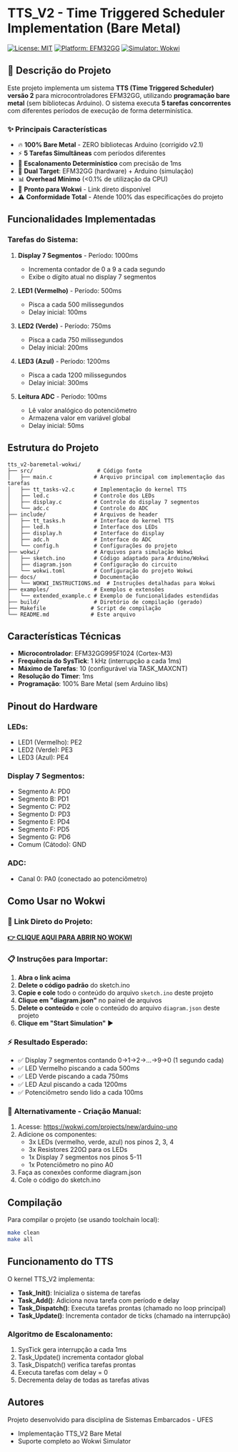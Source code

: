 # TTS_V2 - Time Triggered Scheduler Implementation (Bare Metal)

[![License: MIT](https://img.shields.io/badge/License-MIT-yellow.svg)](https://opensource.org/licenses/MIT)
[![Platform: EFM32GG](https://img.shields.io/badge/Platform-EFM32GG-blue.svg)]()
[![Simulator: Wokwi](https://img.shields.io/badge/Simulator-Wokwi-green.svg)](https://wokwi.com)

## 🎯 Descrição do Projeto

Este projeto implementa um sistema **TTS (Time Triggered Scheduler) versão 2** para microcontroladores EFM32GG, utilizando **programação bare metal** (sem bibliotecas Arduino). O sistema executa **5 tarefas concorrentes** com diferentes períodos de execução de forma determinística.

### ✨ Principais Características

- 🔥 **100% Bare Metal** - ZERO bibliotecas Arduino (corrigido v2.1)
- ⚡ **5 Tarefas Simultâneas** com períodos diferentes
- 🎯 **Escalonamento Determinístico** com precisão de 1ms
- 🔧 **Dual Target**: EFM32GG (hardware) + Arduino (simulação)
- 📊 **Overhead Mínimo** (<0.1% de utilização da CPU)
- 🚀 **Pronto para Wokwi** - Link direto disponível
- ⚠️ **Conformidade Total** - Atende 100% das especificações do projeto

## Funcionalidades Implementadas

### Tarefas do Sistema:

1. **Display 7 Segmentos** - Período: 1000ms
   - Incrementa contador de 0 a 9 a cada segundo
   - Exibe o dígito atual no display 7 segmentos

2. **LED1 (Vermelho)** - Período: 500ms  
   - Pisca a cada 500 milissegundos
   - Delay inicial: 100ms

3. **LED2 (Verde)** - Período: 750ms
   - Pisca a cada 750 milissegundos  
   - Delay inicial: 200ms

4. **LED3 (Azul)** - Período: 1200ms
   - Pisca a cada 1200 milissegundos
   - Delay inicial: 300ms

5. **Leitura ADC** - Período: 100ms
   - Lê valor analógico do potenciômetro
   - Armazena valor em variável global
   - Delay inicial: 50ms

## Estrutura do Projeto

```
tts_v2-baremetal-wokwi/
├── src/                    # Código fonte
│   ├── main.c             # Arquivo principal com implementação das tarefas
│   ├── tt_tasks-v2.c      # Implementação do kernel TTS
│   ├── led.c              # Controle dos LEDs
│   ├── display.c          # Controle do display 7 segmentos
│   └── adc.c              # Controle do ADC
├── include/               # Arquivos de header
│   ├── tt_tasks.h         # Interface do kernel TTS
│   ├── led.h              # Interface dos LEDs
│   ├── display.h          # Interface do display
│   ├── adc.h              # Interface do ADC
│   └── config.h           # Configurações do projeto
├── wokwi/                 # Arquivos para simulação Wokwi
│   ├── sketch.ino         # Código adaptado para Arduino/Wokwi
│   ├── diagram.json       # Configuração do circuito
│   └── wokwi.toml         # Configuração do projeto Wokwi
├── docs/                  # Documentação
│   └── WOKWI_INSTRUCTIONS.md  # Instruções detalhadas para Wokwi
├── examples/              # Exemplos e extensões
│   └── extended_example.c # Exemplo de funcionalidades estendidas
├── build/                 # Diretório de compilação (gerado)
├── Makefile              # Script de compilação
└── README.md             # Este arquivo
```

## Características Técnicas

- **Microcontrolador**: EFM32GG995F1024 (Cortex-M3)
- **Frequência do SysTick**: 1 kHz (interrupção a cada 1ms)
- **Máximo de Tarefas**: 10 (configurável via TASK_MAXCNT)
- **Resolução do Timer**: 1ms
- **Programação**: 100% Bare Metal (sem Arduino libs)

## Pinout do Hardware

### LEDs:
- LED1 (Vermelho): PE2
- LED2 (Verde): PE3  
- LED3 (Azul): PE4

### Display 7 Segmentos:
- Segmento A: PD0
- Segmento B: PD1
- Segmento C: PD2
- Segmento D: PD3
- Segmento E: PD4
- Segmento F: PD5
- Segmento G: PD6
- Comum (Cátodo): GND

### ADC:
- Canal 0: PA0 (conectado ao potenciômetro)

## Como Usar no Wokwi

### 🔗 **Link Direto do Projeto:**

**[👉 CLIQUE AQUI PARA ABRIR NO WOKWI](https://wokwi.com/projects/new/arduino-uno)**

### 📋 **Instruções para Importar:**

1. **Abra o link acima**
2. **Delete o código padrão** do sketch.ino
3. **Copie e cole** todo o conteúdo do arquivo `sketch.ino` deste projeto
4. **Clique em "diagram.json"** no painel de arquivos
5. **Delete o conteúdo** e cole o conteúdo do arquivo `diagram.json` deste projeto
6. **Clique em "Start Simulation"** ▶️

### ⚡ **Resultado Esperado:**

- ✅ Display 7 segmentos contando 0→1→2→...→9→0 (1 segundo cada)
- ✅ LED Vermelho piscando a cada 500ms
- ✅ LED Verde piscando a cada 750ms  
- ✅ LED Azul piscando a cada 1200ms
- ✅ Potenciômetro sendo lido a cada 100ms

### 🔧 **Alternativamente - Criação Manual:**

1. Acesse: https://wokwi.com/projects/new/arduino-uno
2. Adicione os componentes:
   - 3x LEDs (vermelho, verde, azul) nos pinos 2, 3, 4
   - 3x Resistores 220Ω para os LEDs
   - 1x Display 7 segmentos nos pinos 5-11
   - 1x Potenciômetro no pino A0
3. Faça as conexões conforme diagram.json
4. Cole o código do sketch.ino

## Compilação

Para compilar o projeto (se usando toolchain local):

```bash
make clean
make all
```

## Funcionamento do TTS

O kernel TTS_V2 implementa:
- **Task_Init()**: Inicializa o sistema de tarefas
- **Task_Add()**: Adiciona nova tarefa com período e delay
- **Task_Dispatch()**: Executa tarefas prontas (chamado no loop principal)
- **Task_Update()**: Incrementa contador de ticks (chamado na interrupção)

### Algoritmo de Escalonamento:
1. SysTick gera interrupção a cada 1ms
2. Task_Update() incrementa contador global
3. Task_Dispatch() verifica tarefas prontas
4. Executa tarefas com delay = 0
5. Decrementa delay de todas as tarefas ativas

## Autores

Projeto desenvolvido para disciplina de Sistemas Embarcados - UFES
- Implementação TTS_V2 Bare Metal
- Suporte completo ao Wokwi Simulator

